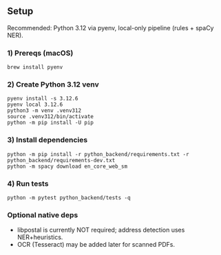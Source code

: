 ## Setup

Recommended: Python 3.12 via pyenv, local-only pipeline (rules + spaCy NER).

### 1) Prereqs (macOS)
```
brew install pyenv
```

### 2) Create Python 3.12 venv
```
pyenv install -s 3.12.6
pyenv local 3.12.6
python3 -m venv .venv312
source .venv312/bin/activate
python -m pip install -U pip
```

### 3) Install dependencies
```
python -m pip install -r python_backend/requirements.txt -r python_backend/requirements-dev.txt
python -m spacy download en_core_web_sm
```

### 4) Run tests
```
python -m pytest python_backend/tests -q
```

### Optional native deps
- libpostal is currently NOT required; address detection uses NER+heuristics.
- OCR (Tesseract) may be added later for scanned PDFs.


